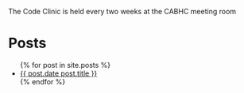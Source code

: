 The Code Clinic is held every two weeks at the CABHC meeting room

# Posts
<ul>
  {% for post in site.posts %}
    <li>
      <a href="{{ post.url | prepend:site.baseurl  }}">{{ post.date post.title }}</a>
    </li>
  {% endfor %}
</ul>

